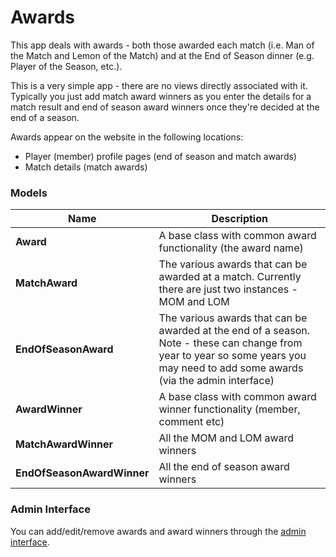 # Awards

This app deals with awards - both those awarded each match (i.e. Man of the Match and Lemon of the Match) and at the End of Season dinner (e.g. Player of the Season, etc.).

This is a very simple app - there are no views directly associated with it. Typically you just add match award winners as you enter the details for a match result and end of season award winners once they're decided at the end of a season.

Awards appear on the website in the following locations:
- Player (member) profile pages (end of season and match awards)
- Match details (match awards)

### Models

|Name                       | Description  |
|---------------------------|----------------
|**Award**                  |A base class with common award functionality (the award name)|
|**MatchAward**             |The various awards that can be awarded at a match. Currently there are just two instances - MOM and LOM|
|**EndOfSeasonAward**       |The various awards that can be awarded at the end of a season. Note - these can change from year to year so some years you may need to add some awards (via the admin interface)|
|**AwardWinner**            |A base class with common award winner functionality (member, comment etc)|
|**MatchAwardWinner**       |All the MOM and LOM award winners|
|**EndOfSeasonAwardWinner** |All the end of season award winners|

### Admin Interface

You can add/edit/remove awards and award winners through the [admin interface](http://www.cambridgesouthhockeyclub.co.uk/admin/awards/).

